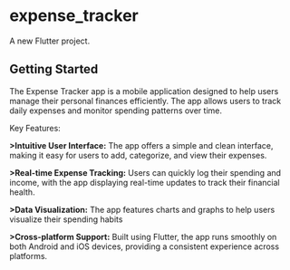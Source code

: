 # expense_tracker

A new Flutter project.

## Getting Started

The Expense Tracker app is a mobile application designed to help users manage their personal finances efficiently. The app allows users to track daily expenses and monitor spending patterns over time.

Key Features:
	<p><b>>Intuitive User Interface:</b> The app offers a simple and clean interface, making it easy for users to add, categorize, and view their expenses.</p>
	<p><b>>Real-time Expense Tracking:</b> Users can quickly log their spending and income, with the app displaying real-time updates to track their financial health.</p>
	<p><b>>Data Visualization:</b> The app features charts and graphs to help users visualize their spending habits </p>
	<p><b>>Cross-platform Support:</b> Built using Flutter, the app runs smoothly on both Android and iOS devices, providing a consistent experience across platforms.</p>

